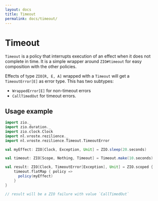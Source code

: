 ```yaml
---
layout: docs
title: Timeout
permalink: docs/timeout/
---
```


# Timeout

`Timeout` is a policy that interrupts execution of an effect when it does not complete in time. It is a simple wrapper around `ZIO#timeout` for easy composition with the other policies. 

Effects of type `ZIO[R, E, A]` wrapped with a `Timeout` will get a `TimeoutError[E]` as error type. This has two subtypes:

* `WrappedError[E]` for non-timeout errors
* `CallTimedOut` for timeout errors.

## Usage example

```scala mdoc:silent
import zio._
import zio.duration._
import zio.clock.Clock
import nl.vroste.rezilience._
import nl.vroste.rezilience.Timeout.TimeoutError

val myEffect: ZIO[Clock, Exception, Unit] = ZIO.sleep(20.seconds)

val timeout: ZIO[Scope, Nothing, Timeout] = Timeout.make(10.seconds)

val result: ZIO[Clock, TimeoutError[Exception], Unit] = ZIO.scoped {
    timeout.flatMap { policy => 
      policy(myEffect)
    }
}

// result will be a ZIO failure with value `CallTimedOut`

```